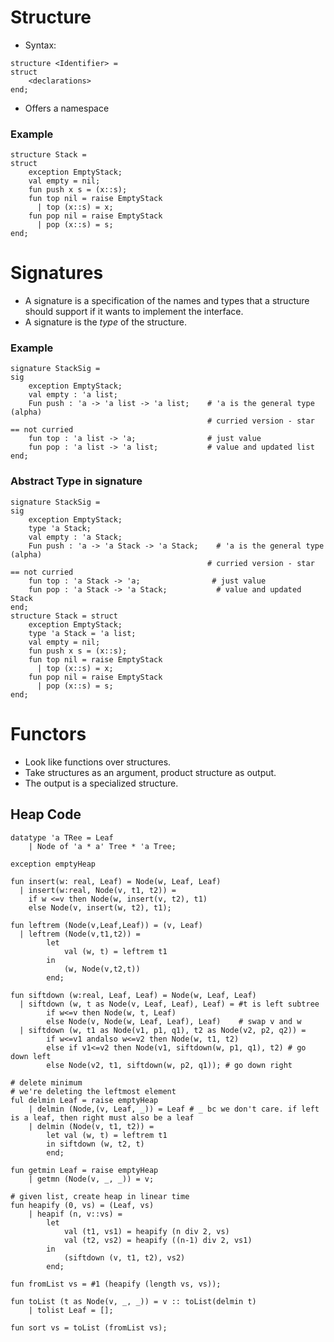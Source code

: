 # Structure
- Syntax:
~~~
structure <Identifier> = 
struct
	<declarations>
end;
~~~
* Offers a namespace
### Example
~~~
structure Stack = 
struct
	exception EmptyStack;
	val empty = nil;
	fun push x s = (x::s);
	fun top nil = raise EmptyStack
	  | top (x::s) = x;
	fun pop nil = raise EmptyStack
	  | pop (x::s) = s;
end;
~~~

# Signatures
* A signature is a specification of the names and types that a structure should support if it wants to implement the interface.
* A signature is the <i>type</i> of the structure.
### Example
~~~
signature StackSig = 
sig
	exception EmptyStack;
	val empty : 'a list;
	Fun push : 'a -> 'a list -> 'a list;    # 'a is the general type (alpha)
											# curried version - star == not curried
	fun top : 'a list -> 'a;                # just value
	fun pop : 'a list -> 'a list;           # value and updated list
end;
~~~
  
### Abstract Type in signature
~~~
signature StackSig = 
sig
	exception EmptyStack;
	type 'a Stack;
	val empty : 'a Stack;
	Fun push : 'a -> 'a Stack -> 'a Stack;    # 'a is the general type (alpha)
											# curried version - star == not curried
	fun top : 'a Stack -> 'a;                # just value
	fun pop : 'a Stack -> 'a Stack;           # value and updated Stack
end;
structure Stack = struct
	exception EmptyStack;
	type 'a Stack = 'a list;
	val empty = nil;
	fun push x s = (x::s);
	fun top nil = raise EmptyStack
	  | top (x::s) = x;
	fun pop nil = raise EmptyStack
	  | pop (x::s) = s;
end;
~~~

# Functors
* Look like functions over structures.
* Take structures as an argument, product structure as output.
* The output is a specialized structure.

## Heap Code
~~~
datatype 'a TRee = Leaf
	| Node of 'a * a' Tree * 'a Tree;

exception emptyHeap

fun insert(w: real, Leaf) = Node(w, Leaf, Leaf)
  | insert(w:real, Node(v, t1, t2)) = 
	if w <=v then Node(w, insert(v, t2), t1)
	else Node(v, insert(w, t2), t1);
~~~

~~~
fun leftrem (Node(v,Leaf,Leaf)) = (v, Leaf)
  | leftrem (Node(v,t1,t2)) = 
		let
			val (w, t) = leftrem t1
		in
			(w, Node(v,t2,t))
		end;
~~~

~~~
fun siftdown (w:real, Leaf, Leaf) = Node(w, Leaf, Leaf) 
  | siftdown (w, t as Node(v, Leaf, Leaf), Leaf) = #t is left subtree
		if w<=v then Node(w, t, Leaf)
		else Node(v, Node(w, Leaf, Leaf), Leaf)    # swap v and w
  | siftdown (w, t1 as Node(v1, p1, q1), t2 as Node(v2, p2, q2)) = 
		if w<=v1 andalso w<=v2 then Node(w, t1, t2)
		else if v1<=v2 then Node(v1, siftdown(w, p1, q1), t2) # go down left
		else Node(v2, t1, siftdown(w, p2, q1)); # go down right
~~~

~~~
# delete minimum
# we're deleting the leftmost element
ful delmin Leaf = raise emptyHeap
	| delmin (Node,(v, Leaf, _)) = Leaf # _ bc we don't care. if left is a leaf, then right must also be a leaf
	| delmin (Node(v, t1, t2)) =
		let val (w, t) = leftrem t1
		in siftdown (w, t2, t)
		end;
~~~

~~~
fun getmin Leaf = raise emptyHeap
	| getmn (Node(v, _, _)) = v;
~~~

~~~
# given list, create heap in linear time
fun heapify (0, vs) = (Leaf, vs)
	| heapif (n, v::vs) = 
		let
			val (t1, vs1) = heapify (n div 2, vs)
			val (t2, vs2) = heapify ((n-1) div 2, vs1)
		in
			(siftdown (v, t1, t2), vs2)
		end;
~~~

~~~
fun fromList vs = #1 (heapify (length vs, vs));
~~~

~~~
fun toList (t as Node(v, _, _)) = v :: toList(delmin t)
	| tolist Leaf = [];
~~~

~~~
fun sort vs = toList (fromList vs);
~~~

